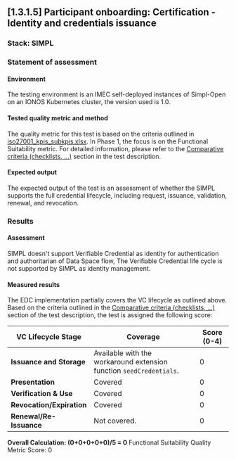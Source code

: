 ## [1.3.1.5] Participant onboarding: Certification - Identity and credentials issuance
### Stack: SIMPL

### Statement of assessment
#### Environment
The testing environment is an IMEC self-deployed instances of Simpl-Open on an IONOS Kubernetes cluster, the version used is 1.0.

#### Tested quality metric and method
The quality metric for this test is based on the criteria outlined in [iso27001_kpis_subkpis.xlsx](../../../../../design_decisions/background_info/iso27001_kpis_subkpis.xlsx). In Phase 1, the focus is on the Functional Suitability metric. For detailed information, please refer to the [Comparative criteria (checklists, ...)](./test.md#comparative-criteria-checklists-) section in the test description.

#### Expected output
The expected output of the test is an assessment of whether the SIMPL supports the full credential lifecycle, including request, issuance, validation, renewal, and revocation.


### Results
#### Assessment
SIMPL doesn't support Verifiable Credential as identity for authentication and authoritarian of Data Space flow,
The Verifiable Credential life cycle is not supported by SIMPL as identity management.


#### Measured results
The EDC implementation partially covers the VC lifecycle as outlined above.  Based on the criteria outlined in the [Comparative criteria (checklists, ...)](./test.md#comparative-criteria-checklists-) section of the test description, the test is assigned the following score:

| **VC Lifecycle Stage**          | **Coverage**                                                       | **Score (0-4)** |
|---------------------------------|--------------------------------------------------------------------|-----------------|
| **Issuance and Storage**         | Available with the workaround extension function `seedCredentials`. | 0               |
| **Presentation**                 | Covered                                                            | 0               |
| **Verification & Use**           | Covered                                                            | 0               |
| **Revocation/Expiration**        | Covered                                                            | 0               |
| **Renewal/Re-Issuance**          | Not covered.           | 0               |

**Overall Calculation: (0+0+0+0+0)/5 = 0**
Functional Suitability Quality Metric Score: 0
